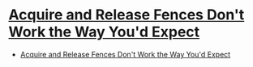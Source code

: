 # [Acquire and Release Fences Don't Work the Way You'd Expect](https://preshing.com/20131125/acquire-and-release-fences-dont-work-the-way-youd-expect/)

- [Acquire and Release Fences Don't Work the Way You'd Expect](#acquire-and-release-fences-dont-work-the-way-youd-expect)

